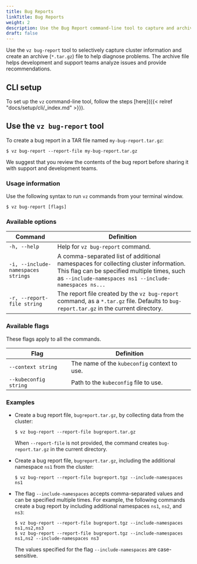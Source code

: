 ```yaml
---
title: Bug Reports
linkTitle: Bug Reports
weight: 2
description: Use the Bug Report command-line tool to capture and archive cluster information
draft: false
---
```


Use the `vz bug-report` tool to selectively capture cluster information and create an archive (`*.tar.gz`) file to help diagnose problems. The archive file helps development and support teams analyze issues and provide recommendations.

## CLI setup
To set up the `vz` command-line tool, follow the steps [here]({{< relref "docs/setup/cli/_index.md" >}}).

## Use the `vz bug-report` tool

To create a bug report in a TAR file named `my-bug-report.tar.gz`:
```shell
$ vz bug-report --report-file my-bug-report.tar.gz
```

We suggest that you review the contents of the bug report before sharing it with support and development teams.

### Usage information

Use the following syntax to run `vz` commands from your terminal window.
```shell
$ vz bug-report [flags]
```
### Available options

| Command                            | Definition                                                                                                                                                                                           |
|------------------------------------|------------------------------------------------------------------------------------------------------------------------------------------------------------------------------------------------------|
| `-h, --help `                      | Help for `vz bug-report` command.                                                                                                                                                                  |
| `-i, --include-namespaces strings` | A comma-separated list of additional namespaces for collecting cluster information. This flag can be specified multiple times, such as `--include-namespaces ns1 --include-namespaces ns...`    |
| `-r, --report-file string`         | The report file created by the `vz bug-report` command, as a `*.tar.gz` file. Defaults to `bug-report.tar.gz` in the current directory.                                                                |

### Available flags

These flags apply to all the commands.

| Flag                  | Definition                                   |
|-----------------------|----------------------------------------------|
| `--context string`    | The name of the `kubeconfig` context to use. |
| `--kubeconfig string` | Path to the `kubeconfig` file to use.        |

### Examples

- Create a bug report file, `bugreport.tar.gz`, by collecting data from the cluster:
   ```shell
   $ vz bug-report --report-file bugreport.tar.gz
   ```

  When `--report-file` is not provided, the command creates `bug-report.tar.gz` in the current directory.


- Create a bug report file, `bugreport.tar.gz`, including the additional namespace `ns1` from the cluster:
   ```shell
   $ vz bug-report --report-file bugreport.tgz --include-namespaces ns1
   ```

- The flag `--include-namespaces` accepts comma-separated values and can be specified multiple times.
For example, the following commands create a bug report by including additional namespaces `ns1`, `ns2`, and `ns3`:
   ```shell
   $ vz bug-report --report-file bugreport.tgz --include-namespaces ns1,ns2,ns3
   $ vz bug-report --report-file bugreport.tgz --include-namespaces ns1,ns2 --include-namespaces ns3
   ```

   The values specified for the flag `--include-namespaces` are case-sensitive.
